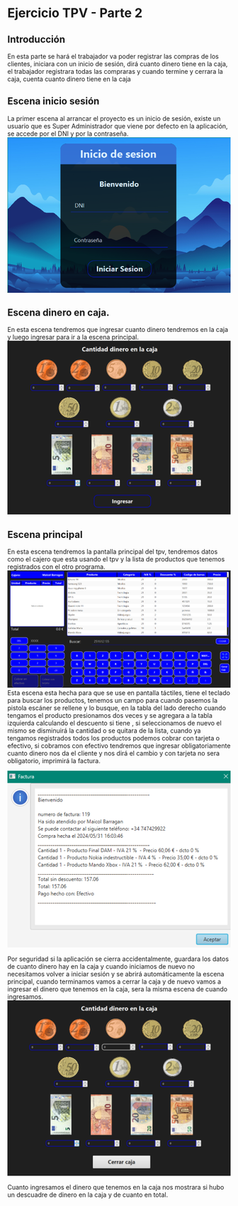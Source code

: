 # Ejercicio TPV - Parte 2
## Introducción
En esta parte se hará  el trabajador va poder registrar las compras de los clientes, iniciara con un inicio de sesión, dirá cuanto dinero tiene en la caja, el trabajador registrara todas las compraras y cuando termine y cerrara la caja, cuenta cuanto dinero tiene en la caja
## Escena inicio sesión
La primer escena al arrancar el proyecto es un inicio de sesión, existe un usuario que es Super Administrador que viene por defecto en la aplicación, se accede por el DNI y por la contraseña.
![inicio](img/inicio.png)
## Escena dinero en caja.
En esta escena tendremos que ingresar cuanto dinero tendremos en la caja y luego ingresar para ir a la escena principal.
![dinero en caja](img/dinerocaja.png)
## Escena principal
En esta escena tendremos la pantalla principal del tpv, tendremos datos como el cajero que esta usando el tpv y la lista de productos que tenemos registrados con el otro programa.
![escena_principal](img/Captura%20de%20pantalla%202024-05-31%20154219.png)
Esta escena esta hecha para que se use en pantalla táctiles, tiene el teclado para buscar los productos, tenemos un campo para cuando pasemos la pistola escáner se rellene y lo busque, en la tabla del lado derecho cuando tengamos el producto presionamos dos veces y se agregara a la tabla izquierda calculando el descuento si tiene , si seleccionamos de nuevo el mismo se disminuirá la cantidad o se quitara de la lista, cuando ya tengamos registrados todos los productos podemos cobrar con tarjeta o efectivo, si cobramos con efectivo tendremos que ingresar obligatoriamente cuanto dinero nos da el cliente y nos dirá el cambio y con tarjeta no sera obligatorio, imprimirá la factura.

![factura](img/Captura%20de%20pantalla%202024-05-31%20160407.png)

Por seguridad si la aplicación se cierra accidentalmente, guardara los datos de cuanto dinero hay en la caja y cuando iniciamos de nuevo no necesitamos volver a iniciar sesión y se abrirá automáticamente la escena principal, cuando terminamos vamos a cerrar la caja y de nuevo vamos a ingresar el dinero que tenemos en la caja, sera la misma escena de cuando ingresamos.
![](img/Captura%20de%20pantalla%202024-05-31%20160952.png)

Cuanto ingresamos el dinero que tenemos en la caja nos mostrara si hubo un descuadre de dinero en la caja y de cuanto en total.




